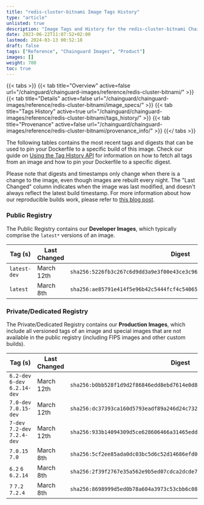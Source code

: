 ```yaml
---
title: "redis-cluster-bitnami Image Tags History"
type: "article"
unlisted: true
description: "Image Tags and History for the redis-cluster-bitnami Chainguard Image"
date: 2023-06-22T11:07:52+02:00
lastmod: 2024-03-13 00:52:18
draft: false
tags: ["Reference", "Chainguard Images", "Product"]
images: []
weight: 700
toc: true
---
```


{{< tabs >}}
{{< tab title="Overview" active=false url="/chainguard/chainguard-images/reference/redis-cluster-bitnami/" >}}
{{< tab title="Details" active=false url="/chainguard/chainguard-images/reference/redis-cluster-bitnami/image_specs/" >}}
{{< tab title="Tags History" active=true url="/chainguard/chainguard-images/reference/redis-cluster-bitnami/tags_history/" >}}
{{< tab title="Provenance" active=false url="/chainguard/chainguard-images/reference/redis-cluster-bitnami/provenance_info/" >}}
{{</ tabs >}}

The following tables contains the most recent tags and digests that can be used to pin your Dockerfile to a specific build of this image. Check our guide on [Using the Tag History API](/chainguard/chainguard-images/using-the-tag-history-api/) for information on how to fetch all tags from an image and how to pin your Dockerfile to a specific digest.

Please note that digests and timestamps only change when there is a change to the image, even though images are rebuilt every night. The "Last Changed" column indicates when the image was last modified, and doesn't always reflect the latest build timestamp. For more information about how our reproducible builds work, please refer to [this blog post](https://www.chainguard.dev/unchained/reproducing-chainguards-reproducible-image-builds).

### Public Registry
The Public Registry contains our **Developer Images**, which typically comprise the `latest*` versions of an image.

| Tag (s)       | Last Changed | Digest                                                                    |
|---------------|--------------|---------------------------------------------------------------------------|
|  `latest-dev` | March 12th   | `sha256:5226fb3c267c6d9dd3a9e3f00e43ce3c967009598b4980c42ee617edb849be06` |
|  `latest`     | March 8th    | `sha256:ae85791e414f5e96b42c5444fcf4c5406514de4a0cd8c9691885e89d17688cbc` |


### Private/Dedicated Registry
The Private/Dedicated Registry contains our **Production Images**, which include all versioned tags of an image and special images that are not available in the public registry (including FIPS images and other custom builds).

| Tag (s)                         | Last Changed | Digest                                                                    |
|---------------------------------|--------------|---------------------------------------------------------------------------|
|  `6.2-dev` `6-dev` `6.2.14-dev` | March 12th   | `sha256:b0bb528f1d9d2f86846edd8ebd7614e0d896728b1b433e2948b3d9784992463a` |
|  `7.0-dev` `7.0.15-dev`         | March 12th   | `sha256:dc37393ca160d5793eadf89a246d24c7322bbc8673f32f2c65cbea3271236df3` |
|  `7-dev` `7.2-dev` `7.2.4-dev`  | March 12th   | `sha256:933b14094309d5ce628606466a31465eddb851571154cf0ac5b8ce5d60a85433` |
|  `7.0.15` `7.0`                 | March 8th    | `sha256:5cf2ee85ada0dc03bc5d6c52d14686efd095ef9ecdb21531400119096775722e` |
|  `6.2` `6` `6.2.14`             | March 8th    | `sha256:2f39f2767e35a562e9b5ed07cdca2dcde7d95cf8eeaf5ef5ae6c402d458286ea` |
|  `7` `7.2` `7.2.4`              | March 8th    | `sha256:8698999d5ed0b78a604a3973c53cbb6c087b723df5b554b16d3eb6222e5ee80d` |

